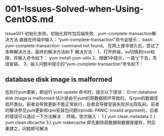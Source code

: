 # 001-Issues-Solved-when-Using-CentOS.md

Issue001-初始化失败、初始化软件包后端失败、yum-complete-transaction解决方法
直接在终端中输入：“yum-complete-transaction”命令会提示：
bash: yum-complete-transaction: command not found。
在网上搜寻很久后，尝试了多种解决方法，最终的解决方法如下
解决方法：
1、打开终端，su切换到root权限，并输入命令如下：
yum install yum-utils
2、根据1中提示，一路‘y’下去，完成安装。
3、输入问题中提示的“yum-complete-transaction”命令如下：

## database disk image is malformed
在执行yum更新，即运行 yum update 命令时，提示以下错误：
Error:database disk image is malformed
估计是由于yum的原数据损坏导致的，与rpm的数据库损坏类似，前者会导致更新不能正常执行，后者会导致安装失败并出现乱码，前者的解决参见yum更新和rpm安装包问题(rpmdb: PANIC: Invalid argument)，后者的错误可以通过一下方法解决：
终端，依次输入：
1.) yum clean metadata
2.) yum clean dbcache
3.) yum makecache
即先删除原数据和数据库缓存，然后重建之，问题即可解决

